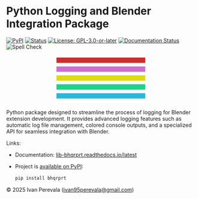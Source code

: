 <!--
SPDX-FileCopyrightText: 2025 Ivan Perevala <ivan95perevala@gmail.com>

SPDX-License-Identifier: GPL-3.0-or-later
-->

# Python Logging and Blender Integration Package

[![PyPI](https://img.shields.io/pypi/v/bhqrprt.svg)](https://pypi.org/project/bhqrprt/)
[![Status](https://img.shields.io/pypi/status/bhqrprt.svg)](https://pypi.org/project/bhqrprt/)
[![License: GPL-3.0-or-later](https://img.shields.io/badge/license-GPLv3-yellow.svg)](https://www.gnu.org/licenses/gpl-3.0-standalone.html)
[![Documentation Status](https://readthedocs.org/projects/lib-bhqrprt/badge/?version=latest)](https://lib-bhqrprt.readthedocs.io/latest)
![Spell Check](https://github.com/ivan-perevala/lib_bhqrprt/actions/workflows/spellcheck.yml/badge.svg)
<!-- ![Tests](https://github.com/ivan-perevala/lib_bhqrprt/actions/workflows/python-tests.yml/badge.svg) -->

<p align="center">
    <img src="https://raw.githubusercontent.com/ivan-perevala/lib_bhqrprt/main/.github/images/logo-dark.svg" alt="Logo" style="width:50%; height:auto;">
</p>

Python package designed to streamline the process of logging for Blender extension development. It provides advanced logging features such as automatic log file management, colored console outputs, and a specialized API for seamless integration with Blender.

Links:

* Documentation: [lib-bhqrprt.readthedocs.io/latest](https://lib-bhqrprt.readthedocs.io/latest/)

* Project is [available on PyPI](https://pypi.org/project/bhqrprt/):

    ```powershell
    pip install bhqrprt
    ```

© 2025 Ivan Perevala (ivan95perevala@gmail.com)
